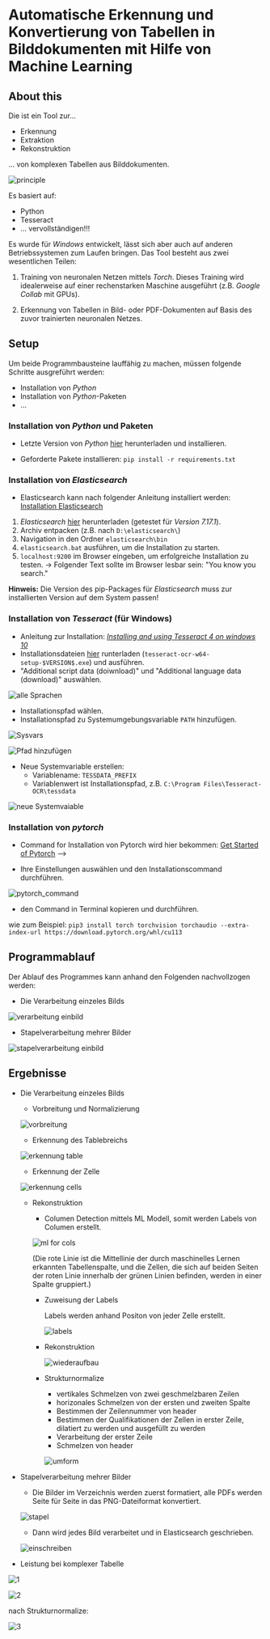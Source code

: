 # Automatische Erkennung und Konvertierung von Tabellen in Bilddokumenten mit Hilfe von Machine Learning

## About this

Die ist ein Tool zur...

- Erkennung
- Extraktion
- Rekonstruktion

... von komplexen Tabellen aus Bilddokumenten.

![principle](Abbildungen\ablauf.gif)

Es basiert auf:

- Python
- Tesseract
- ... vervollständigen!!!

Es wurde für *Windows* entwickelt, lässt sich aber auch auf anderen Betriebssystemen zum Laufen bringen.
Das Tool besteht aus zwei wesentlichen Teilen:

1. Training von neuronalen Netzen mittels *Torch*. Dieses Training wird idealerweise auf einer rechenstarken Maschine ausgeführt (z.B. *Google Collab* mit GPUs).

2. Erkennung von Tabellen in Bild- oder PDF-Dokumenten auf Basis des zuvor trainierten neuronalen Netzes.

## Setup

Um beide Programmbausteine lauffähig zu machen, müssen folgende Schritte ausgreführt werden:

- Installation von *Python*
- Installation von *Python*-Paketen
- ...

### Installation von *Python* und Paketen

- Letzte Version von *Python* [hier](https://www.python.org/ftp/python/) herunterladen und installieren.

- Geforderte Pakete installieren: `pip install -r requirements.txt`

### Installation von *Elasticsearch*

- Elasticsearch kann nach folgender Anleitung installiert werden: [Installation Elasticsearch](https://youtu.be/Tn6zkPz-qHc?t=553)

1. *Elasticsearch* [hier](https://www.elastic.co/de/downloads/elasticsearch) herunterladen (getestet für *Version 7.17.1*).
2. Archiv entpacken (z.B. nach `D:\elasticsearch\`)
3. Navigation in den Ordner `elasticsearch\bin`
4. `elasticsearch.bat` ausführen, um die Installation zu starten.
5. `localhost:9200` im Browser eingeben, um erfolgreiche Installation zu testen. &rarr; Folgender Text sollte im Browser lesbar sein: "You know you search."

**Hinweis:** Die Version des pip-Packages für *Elasticsearch* muss zur installierten Version auf dem System passen!

### Installation von *Tesseract* (für Windows)

- Anleitung zur Installation: [*Installing and using Tesseract 4 on windows 10*](https://medium.com/quantrium-tech/installing-and-using-tesseract-4-on-windows-10-4f7930313f82)
- Installationsdateien [hier](https://github.com/UB-Mannheim/tesseract/wiki) runterladen (`tesseract-ocr-w64-setup-$VERSION$.exe`) und ausführen.
- "Additional script data (doiwnload)" und "Additional language data (download)" auswählen.

![alle Sprachen](Abbildungen\installtesse.jpg)

- Installationspfad wählen.
- Installationspfad zu Systemumgebungsvariable `PATH` hinzufügen.

![Sysvars](Abbildungen\systemumgebungsvariablen.png)

![Pfad hinzufügen](Abbildungen\zupathadd.jpg)

- Neue Systemvariable erstellen:
  - Variablename: `TESSDATA_PREFIX`
  - Variablenwert ist Installationspfad, z.B. `C:\Program Files\Tesseract-OCR\tessdata`

![neue Systemvaiable](Abbildungen\tesserdata.jpg)

### Installation von *pytorch* 

- Command for Installation von Pytorch wird hier bekommen: [Get Started of Pytorch](https://pytorch.org/get-started/locally/) -->

- Ihre Einstellungen auswählen und den Installationscommand durchführen.

![pytorch_command](Abbildungen\pytorch.jpg)

- den Command in Terminal kopieren und durchführen.

wie zum Beispiel: 
`pip3 install torch torchvision torchaudio --extra-index-url https://download.pytorch.org/whl/cu113`

## Programmablauf

Der Ablauf des Programmes kann anhand den Folgenden  nachvollzogen werden:

- Die Verarbeitung einzeles Bilds

![verarbeitung einbild](Abbildungen\programmablauf.svg)

- Stapelverarbeitung mehrer Bilder

![stapelverarbeitung einbild](Abbildungen\stapelverarbeitung.svg)


## Ergebnisse

- Die Verarbeitung einzeles Bilds
  - Vorbreitung und Normalizierung

  ![vorbreitung](Abbildungen\vorverarbeitung.png)
   

  - Erkennung des Tablebreichs

  ![erkennung table](Abbildungen\erkennung.png)

  - Erkennung der Zelle

  ![erkennung cells](Abbildungen\cell.png)

  - Rekonstruktion
    - Columen Detection mittels ML Modell, somit werden Labels von Columen erstellt.

    ![ml for cols](Development\imageSave\table_1_of_test3.png)

      (Die rote Linie ist die Mittellinie der durch maschinelles Lernen erkannten Tabellenspalte, und die Zellen, die sich auf beiden Seiten der roten Linie innerhalb der grünen Linien befinden, werden in einer Spalte gruppiert.)

    - Zuweisung der Labels

      Labels werden anhand Positon von jeder Zelle erstellt.

      ![labels](Abbildungen\labels.jpg)

    - Rekonstruktion

      ![wiederaufbau](Abbildungen\table.jpg)

    - Strukturnormalize
      - vertikales Schmelzen von zwei geschmelzbaren Zeilen
      - horizonales Schmelzen von der ersten und zweiten Spalte
      - Bestimmen der Zeilennummer von header
      - Bestimmen der Qualifikationen der Zellen in erster Zeile, dilatiert zu werden und ausgefüllt zu werden
      - Verarbeitung der erster Zeile
      - Schmelzen von header

      ![umform](Abbildungen\umform.gif)

- Stapelverarbeitung mehrer Bilder

  - Die Bilder im Verzeichnis werden zuerst formatiert, alle PDFs werden Seite für Seite in das PNG-Dateiformat konvertiert.

  ![stapel](Abbildungen\stapel_vor.jpg)

  - Dann wird jedes Bild verarbeitet und in Elasticsearch geschrieben.

  ![einschreiben](Abbildungen\stapelverarbeitung.jpg)

- Leistung bei komplexer Tabelle

![1](Development\imageTest\test2.PNG)

![2](Abbildungen\komplexbild.jpg)

  nach Strukturnormalize:

![3](Abbildungen\sn.jpg)

